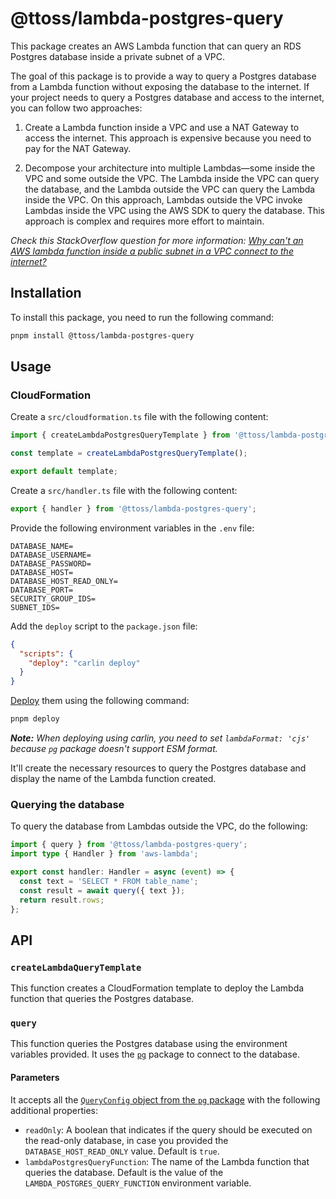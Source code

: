 # @ttoss/lambda-postgres-query

This package creates an AWS Lambda function that can query an RDS Postgres database inside a private subnet of a VPC.

The goal of this package is to provide a way to query a Postgres database from a Lambda function without exposing the database to the internet. If your project needs to query a Postgres database and access to the internet, you can follow two approaches:

1. Create a Lambda function inside a VPC and use a NAT Gateway to access the internet. This approach is expensive because you need to pay for the NAT Gateway.

2. Decompose your architecture into multiple Lambdas—some inside the VPC and some outside the VPC. The Lambda inside the VPC can query the database, and the Lambda outside the VPC can query the Lambda inside the VPC. On this approach, Lambdas outside the VPC invoke Lambdas inside the VPC using the AWS SDK to query the database. This approach is complex and requires more effort to maintain.

_Check this StackOverflow question for more information: [Why can't an AWS lambda function inside a public subnet in a VPC connect to the internet?](https://stackoverflow.com/questions/52992085/why-cant-an-aws-lambda-function-inside-a-public-subnet-in-a-vpc-connect-to-the)_

## Installation

To install this package, you need to run the following command:

```bash
pnpm install @ttoss/lambda-postgres-query
```

## Usage

### CloudFormation

Create a `src/cloudformation.ts` file with the following content:

```typescript
import { createLambdaPostgresQueryTemplate } from '@ttoss/lambda-postgres-query/cloudformation';

const template = createLambdaPostgresQueryTemplate();

export default template;
```

Create a `src/handler.ts` file with the following content:

```typescript
export { handler } from '@ttoss/lambda-postgres-query';
```

Provide the following environment variables in the `.env` file:

```env
DATABASE_NAME=
DATABASE_USERNAME=
DATABASE_PASSWORD=
DATABASE_HOST=
DATABASE_HOST_READ_ONLY=
DATABASE_PORT=
SECURITY_GROUP_IDS=
SUBNET_IDS=
```

Add the `deploy` script to the `package.json` file:

```json
{
  "scripts": {
    "deploy": "carlin deploy"
  }
}
```

[Deploy](https://ttoss.dev/docs/carlin/commands/deploy) them using the following command:

```bash
pnpm deploy
```

_**Note:** When deploying using carlin, you need to set `lambdaFormat: 'cjs'` because `pg` package doesn't support ESM format._

It'll create the necessary resources to query the Postgres database and display the name of the Lambda function created.

### Querying the database

To query the database from Lambdas outside the VPC, do the following:

```typescript
import { query } from '@ttoss/lambda-postgres-query';
import type { Handler } from 'aws-lambda';

export const handler: Handler = async (event) => {
  const text = 'SELECT * FROM table_name';
  const result = await query({ text });
  return result.rows;
};
```

## API

### `createLambdaQueryTemplate`

This function creates a CloudFormation template to deploy the Lambda function that queries the Postgres database.

### `query`

This function queries the Postgres database using the environment variables provided. It uses the [`pg`](https://node-postgres.com/) package to connect to the database.

#### Parameters

It accepts all the [`QueryConfig` object from the `pg` package](https://node-postgres.com/apis/client#queryconfig) with the following additional properties:

- `readOnly`: A boolean that indicates if the query should be executed on the read-only database, in case you provided the `DATABASE_HOST_READ_ONLY` value. Default is `true`.
- `lambdaPostgresQueryFunction`: The name of the Lambda function that queries the database. Default is the value of the `LAMBDA_POSTGRES_QUERY_FUNCTION` environment variable.
